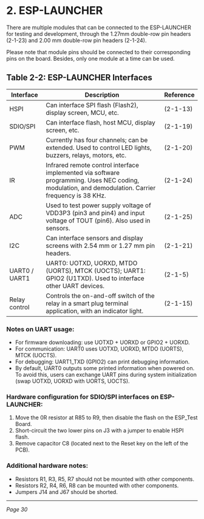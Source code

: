 # 2. ESP-LAUNCHER

There are multiple modules that can be connected to the ESP-LAUNCHER for testing and development, through the 1.27mm double-row pin headers (2-1-23) and 2.00 mm double-row pin headers (2-1-24).

Please note that module pins should be connected to their corresponding pins on the board. Besides, only one module at a time can be used.

## Table 2-2: ESP-LAUNCHER Interfaces

| Interface       | Description                                                                                      | Reference  |
|-----------------|--------------------------------------------------------------------------------------------------|------------|
| HSPI            | Can interface SPI flash (Flash2), display screen, MCU, etc.                                      | (2-1-13)   |
| SDIO/SPI        | Can interface flash, host MCU, display screen, etc.                                             | (2-1-19)   |
| PWM             | Currently has four channels; can be extended. Used to control LED lights, buzzers, relays, motors, etc. | (2-1-20)   |
| IR              | Infrared remote control interface implemented via software programming. Uses NEC coding, modulation, and demodulation. Carrier frequency is 38 KHz. | (2-1-24)   |
| ADC             | Used to test power supply voltage of VDD3P3 (pin3 and pin4) and input voltage of TOUT (pin6). Also used in sensors. | (2-1-25)   |
| I2C             | Can interface sensors and display screens with 2.54 mm or 1.27 mm pin headers.                   | (2-1-21)   |
| UART0 / UART1   | UART0: UOTXD, UORXD, MTDO (UORTS), MTCK (UOCTS); UART1: GPIO2 (U1TXD). Used to interface other UART devices. | (2-1-5)    |
| Relay control   | Controls the on-and-off switch of the relay in a smart plug terminal application, with an indicator light. | (2-1-15)   |

### Notes on UART usage:
- For firmware downloading: use UOTXD + UORXD or GPIO2 + UORXD.
- For communication: UART0 uses UOTXD, UORXD, MTDO (UORTS), MTCK (UOCTS).
- For debugging: UART1_TXD (GPIO2) can print debugging information.
- By default, UART0 outputs some printed information when powered on. To avoid this, users can exchange UART pins during system initialization (swap UOTXD, UORXD with UORTS, UOCTS).

### Hardware configuration for SDIO/SPI interfaces on ESP-LAUNCHER:
1. Move the 0R resistor at R85 to R9, then disable the flash on the ESP_Test Board.
2. Short-circuit the two lower pins on J3 with a jumper to enable HSPI flash.
3. Remove capacitor C8 (located next to the Reset key on the left of the PCB).

### Additional hardware notes:
- Resistors R1, R3, R5, R7 should not be mounted with other components.
- Resistors R2, R4, R6, R8 can be mounted with other components.
- Jumpers J14 and J67 should be shorted.

---

*Page 30*
